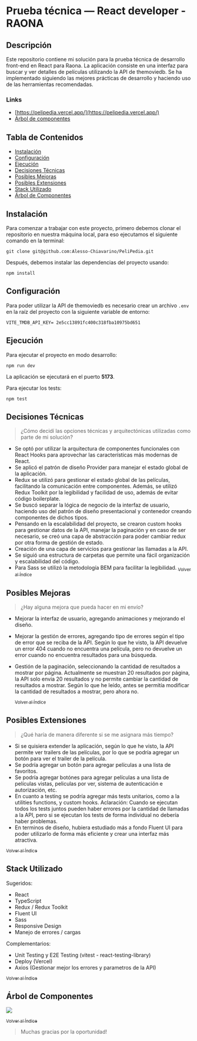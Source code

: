 # Prueba técnica — React developer - RAONA

## Descripción

Este repositorio contiene mi solución para la prueba técnica de desarrollo front-end en React para Raona. La aplicación consiste en una interfaz para buscar y ver detalles de películas utilizando la API de themoviedb. Se ha implementado siguiendo las mejores prácticas de desarrollo y haciendo uso de las herramientas recomendadas.

### Links

- [https://pelipedia.vercel.app/](https://pelipedia.vercel.app/)
- [Árbol de componentes](https://res.cloudinary.com/dotaebdx8/image/upload/v1691724161/components-tree_vvbxmm.png)

## Tabla de Contenidos

- [Instalación](#instalación)
- [Configuración](#configuración)
- [Ejecución](#ejecución)
- [Decisiones Técnicas](#decisiones-técnicas)
- [Posibles Mejoras](#posibles-mejoras)
- [Posibles Extensiones](#posibles-extensiones)
- [Stack Utilizado](#stack-utilizado)
- [Árbol de Componentes](#árbol-de-componentes)

## Instalación

Para comenzar a trabajar con este proyecto, primero debemos clonar el repositorio en nuestra máquina local, para eso ejecutamos el siguiente comando en la terminal:

```
git clone git@github.com:Alesso-Chiavarino/PeliPedia.git
```

Después, debemos instalar las dependencias del proyecto usando:

```
npm install
```

## Configuración

Para poder utilizar la API de themoviedb es necesario crear un archivo `.env` en la raíz del proyecto con la siguiente variable de entorno:

```
VITE_TMDB_API_KEY= 2e5cc13891fc400c318fba10975bd651
```

## Ejecución

Para ejecutar el proyecto en modo desarrollo:

```
npm run dev
```

La aplicación se ejecutará en el puerto **5173**.

Para ejecutar los tests:

```
npm test
```

## Decisiones Técnicas

> ¿Cómo decidí las opciones técnicas y arquitectónicas utilizadas como parte de mi solución?

- Se optó por utilizar la arquitectura de componentes funcionales con React Hooks para aprovechar las características más modernas de React.
- Se aplicó el patrón de diseño Provider para manejar el estado global de la aplicación.
- Redux se utilizó para gestionar el estado global de las películas, facilitando la comunicación entre componentes. Además, se utilizó Redux Toolkit por la legibilidad y facilidad de uso, además de evitar código boilerplate.
- Se buscó separar la lógica de negocio de la interfaz de usuario, haciendo uso del patrón de diseño presentacional y contenedor creando componentes de dichos tipos.
- Pensando en la escalabilidad del proyecto, se crearon custom hooks para gestionar datos de la API, manejar la paginación y en caso de ser necesario, se creó una capa de abstracción para poder cambiar redux por otra forma de gestión de estado.
- Creación de una capa de servicios para gestionar las llamadas a la API.
- Se siguió una estructura de carpetas que permite una fácil organización y escalabilidad del código.
- Para Sass se utilizó la metodología BEM para facilitar la legibilidad.
  [<sub>Volver al Índice</sub>](#tabla-de-contenidos)

## Posibles Mejoras

> ¿Hay alguna mejora que pueda hacer en mi envío?

- Mejorar la interfaz de usuario, agregando animaciones y mejorando el diseño.
- Mejorar la gestión de errores, agregando tipo de errores según el tipo de error que se reciba de la API. Según lo que he visto, la API devuelve un error 404 cuando no encuentra una película, pero no devuelve un error cuando no encuentra resultados para una búsqueda.
- Gestión de la paginación, seleccionando la cantidad de resultados a mostrar por página. Actualmente se muestran 20 resultados por página, la API solo envia 20 resultados y no permite cambiar la cantidad de resultados a mostrar. Según lo que he leído, antes se permitía modificar la cantidad de resultados a mostrar, pero ahora no.

  [<sub>Volver al Índice</sub>](#tabla-de-contenidos)

## Posibles Extensiones

> ¿Qué haría de manera diferente si se me asignara más tiempo?

- Si se quisiera extender la aplicación, según lo que he visto, la API permite ver trailers de las películas, por lo que se podría agregar un botón para ver el trailer de la película.
- Se podría agregar un botón para agregar películas a una lista de favoritos.
- Se podría agregar botónes para agregar películas a una lista de películas vistas, peliculas por ver, sistema de autenticación e autorización, etc.
- En cuanto a testing se podría agregar más tests unitarios, como a la utilities functions, y custom hooks. Aclaración: Cuando se ejecutan todos los tests juntos pueden haber errores por la cantidad de llamadas a la API, pero si se ejecutan los tests de forma individual no debería haber problemas.
- En terminos de diseño, hubiera estudiado más a fondo Fluent UI para poder utilizarlo de forma más eficiente y crear una interfaz más atractiva.

[<sub>Volver al Índice</sub>](#tabla-de-contenidos)

## Stack Utilizado

Sugeridos:

- React
- TypeScript
- Redux / Redux Toolkit
- Fluent UI
- Sass
- Responsive Design
- Manejo de errores / cargas

Complementarios:

- Unit Testing y E2E Testing (vitest - react-testing-library)
- Deploy (Vercel)
- Axios (Gestionar mejor los errores y parametros de la API)

[<sub>Volver al Índice</sub>](#tabla-de-contenidos)

## Árbol de Componentes

![](https://res.cloudinary.com/dotaebdx8/image/upload/v1691724161/components-tree_vvbxmm.png)

[<sub>Volver al Índice</sub>](#tabla-de-contenidos)

> Muchas gracias por la oportunidad!
